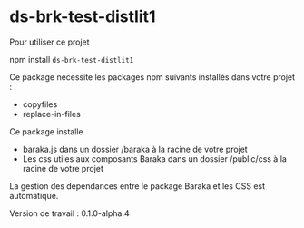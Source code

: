 # ds-brk-test-distlit1

Pour utiliser ce projet 

npm install `ds-brk-test-distlit1`

Ce package nécessite les packages npm suivants installés dans votre projet :
- copyfiles
- replace-in-files

Ce package installe 
- baraka.js dans un dossier /baraka à la racine de votre projet
- Les css utiles aux composants Baraka dans un dossier /public/css à la racine de votre projet

La gestion des dépendances entre le package Baraka et les CSS est automatique.


Version de travail : 0.1.0-alpha.4

